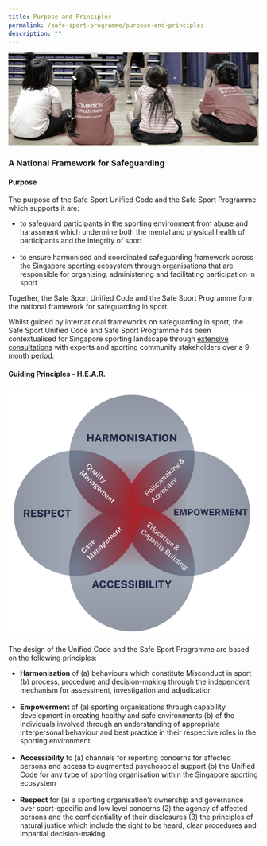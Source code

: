 ```yaml
---
title: Purpose and Principles
permalink: /safe-sport-programme/purpose-and-principles
description: ""
---
```


![Alt text for image on Isomer site](/images/children.jpg)
### A National Framework for Safeguarding

#### Purpose
The purpose of the Safe Sport Unified Code and the Safe Sport Programme which supports it are:
* to safeguard participants in the sporting environment from abuse and harassment which undermine both the mental and physical health of participants and the integrity of sport <br><br>
* to ensure harmonised and coordinated safeguarding framework across the Singapore sporting ecosystem through organisations that are responsible for organising, administering and facilitating participation in sport 

Together, the Safe Sport Unified Code and the Safe Sport Programme form the national framework for safeguarding in sport.

Whilst guided by international frameworks on safeguarding in sport, the Safe Sport Unified Code and Safe Sport Programme has been contextualised for Singapore sporting landscape through [extensive consultations](/safe-sport-programme/community-consultations) with experts and sporting community stakeholders over a 9-month period.


#### Guiding Principles – H.E.A.R.

![Alt text for image on Isomer site](/images/hear.png)

The design of the Unified Code and the Safe Sport Programme are based on the following principles:
* **Harmonisation** of (a) behaviours which constitute Misconduct in sport (b) process, procedure and decision-making through the independent mechanism for assessment, investigation and adjudication <br><br>
* **Empowerment** of (a) sporting organisations through capability development in creating healthy and safe environments (b) of the individuals involved through an understanding of appropriate interpersonal behaviour and best practice in their respective roles in the sporting environment <br><br>
* **Accessibility** to (a) channels for reporting concerns for affected persons and access to augmented psychosocial support (b) the Unified Code for any type of sporting organisation within the Singapore sporting ecosystem <br><br>
* **Respect** for (a) a sporting organisation’s ownership and governance over sport-specific and low level concerns (2) the agency of affected persons and the confidentiality of their disclosures (3) the principles of natural justice which include the right to be heard, clear procedures and impartial decision-making